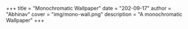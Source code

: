 +++
title = "Monochromatic Wallpaper"
date = "202-09-17"
author = "Abhinav"
cover = "img/mono-wall.png"
description = "A monochromatic Wallpaper"
+++


